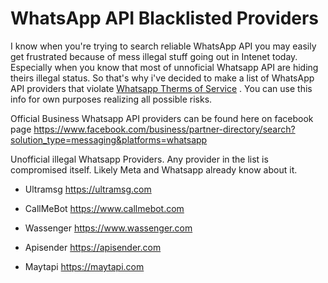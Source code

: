 # WhatsApp API Blacklisted Providers

I know when you're trying to search reliable WhatsApp API you may easily get frustrated because of mess illegal stuff going out in Intenet today. Especially when you know that most of unnoficial  Whatsapp API are hiding theirs illegal status.  So that's why i've decided to make a list of WhatsApp API providers that violate [Whatsapp Therms of Service](https://www.whatsapp.com/legal/terms-of-service) .  You can use this info for own purposes realizing all possible risks. 

Official Business Whatsapp API providers can be found here on facebook page https://www.facebook.com/business/partner-directory/search?solution_type=messaging&platforms=whatsapp

Unofficial illegal Whatsapp Providers. Any provider in the list is compromised itself. Likely  Meta and Whatsapp already know about it.
* Ultramsg  https://ultramsg.com
  
* CallMeBot https://www.callmebot.com
  
* Wassenger https://www.wassenger.com
  
* Apisender https://apisender.com
  
* Maytapi https://maytapi.com
